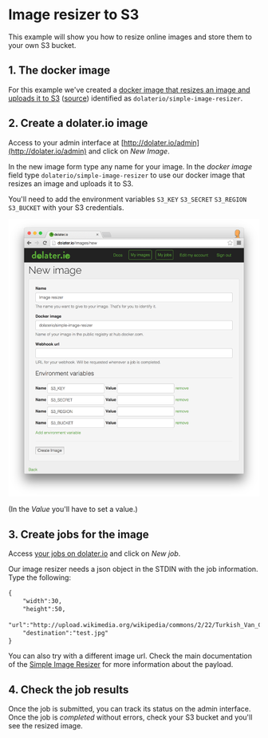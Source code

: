# Image resizer to S3

This example will show you how to resize online images and store them to your own S3 bucket.

## 1. The docker image

For this example we've created a [docker image that resizes an image and uploads it to S3](https://registry.hub.docker.com/u/dolaterio/simple-image-resizer/) ([source](https://github.com/dolaterio/simple_image_resizer)) identified as `dolaterio/simple-image-resizer`.

## 2. Create a dolater.io image

Access to your admin interface at [http://dolater.io/admin](http://dolater.io/admin) and click on _New Image_.

In the new image form type any name for your image. In the _docker image_ field type `dolaterio/simple-image-resizer` to use our docker image that resizes an image and uploads it to S3.

You'll need to add the environment variables `S3_KEY` `S3_SECRET` `S3_REGION` `S3_BUCKET` with your S3 credentials.

![New image with Env Vars](images/new_image_env_vars.png)

(In the _Value_ you'll have to set a value.)

## 3. Create jobs for the image


Access [your jobs on dolater.io](http://dolater.io/jobs) and click on _New job_.

Our image resizer needs a json object in the STDIN with the job information. Type the following:

```
{
    "width":30,
    "height":50,
    "url":"http://upload.wikimedia.org/wikipedia/commons/2/22/Turkish_Van_Cat.jpg",
    "destination":"test.jpg"
}
```

You can also try with a different image url. Check the main documentation of the [Simple Image Resizer](https://github.com/dolaterio/simple_image_resizer) for more information about the payload.

## 4. Check the job results

Once the job is submitted, you can track its status on the admin interface. Once the job is _completed_ without errors, check your S3 bucket and you'll see the resized image.
